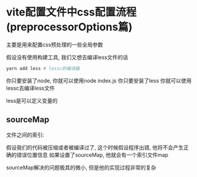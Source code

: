 # vite配置文件中css配置流程(preprocessorOptions篇)

主要是用来配置css预处理的一些全局参数

假设没有使用构建工具, 我们又想去编译less文件的话

```r
yarn add less # lessc的编译器
```

你只要安装了node, 你就可以使用node index.js
你只要安装了less 你就可以使用lessc去编译less文件

less是可以定义变量的

## sourceMap

文件之间的索引: 

假设我们的代码被压缩或者被编译过了, 这个时候假设程序出错, 他将不会产生正确的错误位置信息 如果设置了sourceMap, 他就会有一个索引文件map 

sourceMap解决的问题极其的微小, 但是他的实现过程非常的复杂